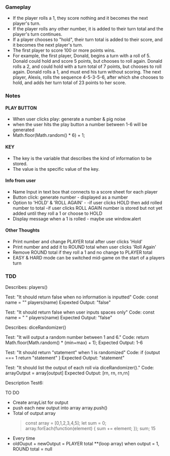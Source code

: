 ### Gameplay
  * If the player rolls a 1, they score nothing and it becomes the next player's turn.
  * If the player rolls any other number, it is added to their turn total and the player's turn continues.
  * If a player chooses to "hold", their turn total is added to their score, and it becomes the next player's turn.
  * The first player to score 100 or more points wins.
  * For example, the first player, Donald, begins a turn with a roll of 5. Donald could hold and score 5 points, but chooses to roll again. Donald rolls a 2, and could hold with a turn total of 7 points, but chooses to roll again. Donald rolls a 1, and must end his turn without scoring. The next player, Alexis, rolls the sequence 4-5-3-5-6, after which she chooses to hold, and adds her turn total of 23 points to her score.


### Notes
  #### PLAY BUTTON
  * When user clicks play: generate a number & pig noise
  * when the user hits the play button a number between 1-6 will be generated
  * Math.floor(Math.random() * 6) + 1;
  
  #### KEY
  * The key is the variable that describes the kind of information to be stored.
  * The value is the specific value of the key.

  #### Info from user
  * Name Input in text box that connects to a score sheet for each player
  * Button click: generate number - displayed as a number
  * Option to 'HOLD' & 'ROLL AGAIN' - 
    -if user clicks HOLD then add rolled number to total
    -if user clicks ROLL AGAIN number is stored but not yet added until they roll a 1 or choose to HOLD
  * Display message when a 1 is rolled - maybe use window.alert

  #### Other Thoughts
  * Print number and change PLAYER total after user clicks 'Hold'
  * Print number and add it to ROUND total when user clicks 'Roll Again'
  * Remove ROUND total if they roll a 1 and no change to PLAYER total
  * EASY & HARD mode can be switched mid-game on the start of a players turn

### TDD

Describes: players()

Test: "It should return false when no information is inputted"
Code:
const name = ""
players(name)
Expexted Output: "false"


Test: "It should return false when user inputs spaces only"
Code: 
const name = "  "
players(name)
Expected Output: "false"


Describes: diceRandomizer()

Test: "It will output a random number between 1 and 6."
Code:
return Math.floor(Math.random() * (min+max) + 1);
Expected Output: 1-6

Test: "It should return "statement" when 1 is randomized"
Code:
if {output === 1
  return "statement"
}
Expected Output: "statement"

Test: "It should list the output of each roll via diceRandomizer()."
Code:
arrayOutput = array[output]
Expected Output: [rn, rn, rn,rn]

Description
Test6:


TO DO
* Create arrayList for output
* push each new output into array
  array.push()
* Total of output array
  > const array = [0,1,2,3,4,5];
  > let sum = 0;
  > array.forEach(function(element) {
  sum += element;
  });
  > sum;
  15
* Every time 
* oldOuput + newOutput = PLAYER total  **(loop array)
  when output = 1, ROUND total = null
